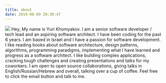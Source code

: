 ```yaml
---
title: about
date: 2019-06-09 20:30:47
---
```

![](./index/17418978.png)
Hey, My name is Yuri Khomyakov.
I am a senior software developer / tech lead and an aspiring software architect. I have been coding for the past 6 years. I am based in Israel and I have a passion for software development. I like reading books about software architecture, design patterns, algorithms, programming paradigms, implementing what I have learned and progress as a software architect. I like building complex applications, cracking tough challenges and creating presentations and talks for my coworkers. I am open to open source collaborations, giving talks in English/Russian/Hebrew and overall, talking over a cup of coffee.
Feel free to click the email button and talk to me.

